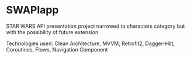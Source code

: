 # SWAPIapp

STAR WARS API presentation project narrowed to characters category but with the possibility of future extension.

Technologies used: Clean Architecture, MVVM, Retrofit2, Dagger-Hilt, Coroutines, Flows, Navigation Component
